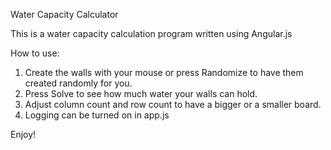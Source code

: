 Water Capacity Calculator

This is a water capacity calculation program written using Angular.js

How to use:

1. Create the walls with your mouse or press Randomize to have them created randomly for you.
2. Press Solve to see how much water your walls can hold.
3. Adjust column count and row count to have a bigger or a smaller board.
4. Logging can be turned on in app.js

Enjoy!
